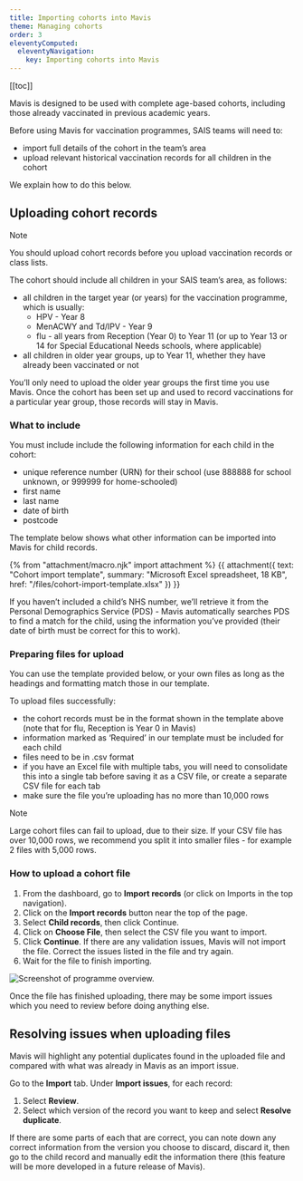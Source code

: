 ```yaml
---
title: Importing cohorts into Mavis
theme: Managing cohorts
order: 3
eleventyComputed:
  eleventyNavigation:
    key: Importing cohorts into Mavis
---
```


[[toc]]

Mavis is designed to be used with complete age-based cohorts, including those already vaccinated in previous academic years.

Before using Mavis for vaccination programmes, SAIS teams will need to:

- import full details of the cohort in the team’s area
- upload relevant historical vaccination records for all children in the cohort

We explain how to do this below.

## Uploading cohort records

> [!NOTE]
> You should upload cohort records before you upload vaccination records or class lists.

The cohort should include all children in your SAIS team’s area, as follows:

- all children in the target year (or years) for the vaccination programme, which is usually:
  - HPV - Year 8
  - MenACWY and Td/IPV - Year 9
  - flu - all years from Reception (Year 0) to Year 11 (or up to Year 13 or 14 for Special Educational Needs schools, where applicable)
- all children in older year groups, up to Year 11, whether they have already been vaccinated or not

You’ll only need to upload the older year groups the first time you use Mavis. Once the cohort has been set up and used to record vaccinations for a particular year group, those records will stay in Mavis.

### What to include

You must include include the following information for each child in the cohort:

- unique reference number (URN) for their school (use 888888 for school unknown, or 999999 for home-schooled)
- first name
- last name
- date of birth
- postcode

The template below shows what other information can be imported into Mavis for child records.

{% from "attachment/macro.njk" import attachment %}
{{ attachment({
  text: "Cohort import template",
  summary: "Microsoft Excel spreadsheet, 18 KB",
  href: "/files/cohort-import-template.xlsx"
}) }}

If you haven’t included a child’s NHS number, we’ll retrieve it from the Personal Demographics Service (PDS) - Mavis automatically searches PDS to find a match for the child, using the information you’ve provided (their date of birth must be correct for this to work).

### Preparing files for upload

You can use the template provided below, or your own files as long as the headings and formatting match those in our template.

To upload files successfully:

- the cohort records must be in the format shown in the template above (note that for flu, Reception is Year 0 in Mavis)
- information marked as ‘Required’ in our template must be included for each child
- files need to be in .csv format
- if you have an Excel file with multiple tabs, you will need to consolidate this into a single tab before saving it as a CSV file, or create a separate CSV file for each tab
- make sure the file you’re uploading has no more than 10,000 rows

> [!NOTE]
> Large cohort files can fail to upload, due to their size. If your CSV file has over 10,000 rows, we recommend you split it into smaller files - for example 2 files with 5,000 rows.

### How to upload a cohort file

1. From the dashboard, go to **Import records** (or click on Imports in the top navigation).
2. Click on the **Import records** button near the top of the page.
3. Select **Child records**, then click Continue.
4. Click on **Choose File**, then select the CSV file you want to import.
5. Click **Continue**. If there are any validation issues, Mavis will not import the file. Correct the issues listed in the file and try again.
6. Wait for the file to finish importing.

![Screenshot of programme overview.](/assets/images/programme-overview.png 'Mavis shows the number of children within each programme cohort.')

Once the file has finished uploading, there may be some import issues which you need to review before doing anything else.

## Resolving issues when uploading files

Mavis will highlight any potential duplicates found in the uploaded file and compared with what was already in Mavis as an import issue.

Go to the **Import** tab. Under **Import issues**, for each record:

1. Select **Review**.
2. Select which version of the record you want to keep and select **Resolve duplicate**.

If there are some parts of each that are correct, you can note down any correct information from the version you choose to discard, discard it, then go to the child record and manually edit the information there (this feature will be more developed in a future release of Mavis).
